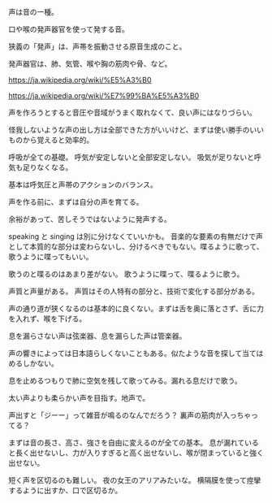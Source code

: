 声は音の一種。

口や喉の発声器官を使って発する音。

狭義の「発声」は、声帯を振動させる原音生成のこと。

発声器官は、肺、気管、喉や胸の筋肉や骨、など。

https://ja.wikipedia.org/wiki/%E5%A3%B0

https://ja.wikipedia.org/wiki/%E7%99%BA%E5%A3%B0

声を作ろうとすると音圧や音域がうまく取れなくて、良い声にはなりづらい。

怪我しないような声の出し方は全部できた方がいいけど、まずは使い勝手のいいものから覚えると効率的。

呼吸が全ての基礎。
呼気が安定しないと全部安定しない。
吸気が足りないと呼気も足りなくなる。

基本は呼気圧と声帯のアクションのバランス。

声を作る前に、まずは自分の声を育てる。

余裕があって、苦しそうではないように発声する。

speaking と singing は別に分けなくていいかも。
音楽的な要素の有無だけで声として本質的な部分は変わらないし、分けるべきでもない。喋るように歌って、歌うように喋ってもいい。

歌うのと喋るのはあまり差がない。
歌うように喋って、喋るように歌う。

声質と声量がある。
声質はその人特有の部分と、技術で変化する部分がある。

声の通り道が狭くなるのは基本的に良くない。まずは舌を奥に落とさず、舌に力を入れず、喉を下げる。

息を漏らさない声は弦楽器、息を漏らした声は管楽器。

声の響きによっては日本語らしくないこともある。似たような音を探して当てはめるしかない。

息を止めるつもりで肺に空気を残して歌ってみる。漏れる息だけで歌う。

太い声よりも柔らかい声を目指す。地声で。

声出すと「ジーー」って雑音が鳴るのなんでだろう？
裏声の筋肉が入っちゃってる？

まずは音の長さ、高さ、強さを自由に変えるのが全ての基本。
息が漏れていると長く出せないし、力が入りすぎると高く出せないし、喉が閉まっていると強く出せない。

短く声を区切るのも難しい。
夜の女王のアリアみたいな。
横隔膜を使って痙攣するように出すか、口で区切るか。

